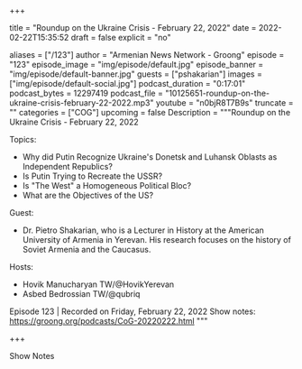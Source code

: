 
+++

title = "Roundup on the Ukraine Crisis - February 22, 2022"
date = 2022-02-22T15:35:52
draft = false
explicit = "no"

aliases = ["/123"]
author = "Armenian News Network - Groong"
episode = "123"
episode_image = "img/episode/default.jpg"
episode_banner = "img/episode/default-banner.jpg"
guests = ["pshakarian"]
images = ["img/episode/default-social.jpg"]
podcast_duration = "0:17:01"
podcast_bytes = 12297419
podcast_file = "10125651-roundup-on-the-ukraine-crisis-february-22-2022.mp3"
youtube = "n0bjR8T7B9s"
truncate = ""
categories = ["COG"]
upcoming = false
Description = """Roundup on the Ukraine Crisis - February 22, 2022

Topics:
* Why did Putin Recognize Ukraine's Donetsk and Luhansk Oblasts as Independent Republics?
* Is Putin Trying to Recreate the USSR?
* Is "The West" a Homogeneous Political Bloc?
* What are the Objectives of the US?

Guest:
* Dr. Pietro Shakarian, who is a Lecturer in History at the American University of Armenia in Yerevan. His research focuses on the history of Soviet Armenia and the Caucasus.

Hosts:
* Hovik Manucharyan TW/@HovikYerevan
* Asbed Bedrossian TW/@qubriq


Episode 123 | Recorded on Friday, February 22, 2022
Show notes: https://groong.org/podcasts/CoG-20220222.html
"""

+++

Show Notes

